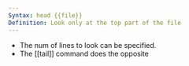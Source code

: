 ```yaml
---
Syntax: head {{file}}
Definition: Look only at the top part of the file
---
```

+ The num of lines to look can be specified. 
+ The [[tail]] command does the opposite